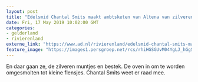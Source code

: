 ```yaml
---
layout: post
title: "Edelsmid Chantal Smits maakt ambtsketen van Altena van zilveren poffertjes"
date: Fri, 17 May 2019 10:02:00 GMT
categories: 
- gelderland 
- rivierenland 
externe_link: "https://www.ad.nl/rivierenland/edelsmid-chantal-smits-maakt-ambtsketen-van-altena-van-zilveren-poffertjes~ae859330/"
feature_image: "https://images1.persgroep.net/rcs/rhiHGSGUvM04YgLJ_hGgS5dJLO4/diocontent/148520706/_fitwidth/400/?appId=21791a8992982cd8da851550a453bd7f&quality=0.7"
---
```


En daar gaan ze, de zilveren muntjes en bestek. De oven in om te worden omgesmolten tot kleine flensjes. Chantal Smits weet er raad mee.
